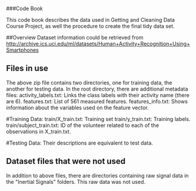 ###Code Book

This code book describes the data used in Getting and Cleaning Data Course Project, as well the procedure to create the final tidy data set.

##Overview
Dataset information could be retrieved from http://archive.ics.uci.edu/ml/datasets/Human+Activity+Recognition+Using+Smartphones

## Files in use
The above zip file contains two directories, one for training data, the another for testing data. 
In the root directory, there are additional metadata files:
  activity_labels.txt: Links the class labels with their activity name (there are 6). 
  features.txt: List of 561 measured features.
  features_info.txt: Shows information about the variables used on the feature vector.

#Training Data:
  train/X_train.txt: Training set
  train/y_train.txt: Training labels.
  train/subject_train.txt: ID of the volunteer related to each of the observations in X_train.txt.

#Testing Data:
Their descriptions are equivalent to test data.

## Dataset files that were not used
In addition to above files, there are directories containing raw signal data in the "Inertial Signals" folders. This raw data was not used.


